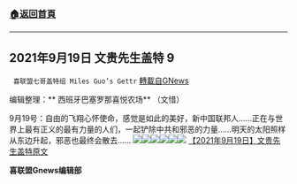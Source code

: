 ###  [:house:返回首頁](https://github.com/ourhimalayas/txt)
---


## 2021年9月19日 文贵先生盖特 9
` 喜联盟七哥盖特组 Miles Guo’s Gettr` [轉載自GNews](https://gnews.org/zh-hans/1546344/)

编辑整理：** 西班牙巴塞罗那喜悦农场** （文惜）

9月19号：自由的飞翔心怀使命，感觉是如此的美好，新中国联邦人……正在与世界上最有正义的最有力量的人们，一起铲除中共和邪恶的力量……明天的太阳照样从东边升起，邪恶也最终会散去……
![](https://assets.gnews.org/wp-content/uploads/2021/09/ef4a6953a7466517f8a6f36da6177587.jpg)![](https://assets.gnews.org/wp-content/uploads/2021/09/ed5eda34198af266ebeb2471d98aa707.jpg)![](https://assets.gnews.org/wp-content/uploads/2021/09/e3f1fcba880b50060ef7788abc43f71a.jpg)![](https://assets.gnews.org/wp-content/uploads/2021/09/a30300bc6203fc75e75f1bdc55d4fb02.jpg)![](https://assets.gnews.org/wp-content/uploads/2021/09/40b2e28edf53287450866c0af3706224.jpg)![](https://assets.gnews.org/wp-content/uploads/2021/09/23febfc658f11fdfd06028d5fcddc267.jpg)
[【2021年9月19日】文贵先生盖特原文](https://gettr.com/post/pbluo1b766)

**喜联盟Gnews编辑部**
